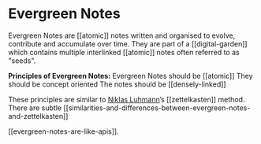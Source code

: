 # Evergreen Notes
Evergreen Notes are [[atomic]] notes written and organised to evolve, contribute and accumulate over time. They are part of a [[digital-garden]] which contains multiple interlinked [[atomic]] notes often referred to as "seeds".

**Principles of Evergreen Notes:**
  Evergreen Notes should be [[atomic]]
  They should be concept oriented
  The notes should be [[densely-linked]]

These principles are similar to [Niklas Luhmann](https://en.wikipedia.org/wiki/Niklas_Luhmann)’s [[zettelkasten]] method. There are subtle [[similarities-and-differences-between-evergreen-notes-and-zettelkasten]]

[[evergreen-notes-are-like-apis]].